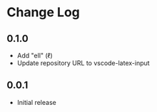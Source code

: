 # Change Log

## 0.1.0
- Add "ell" (ℓ)
- Update repository URL to vscode-latex-input

## 0.0.1
- Initial release
